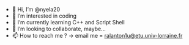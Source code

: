 - 👋 Hi, I’m @nyela20
- 👀 I’m interested in coding
- 🌱 I’m currently learning C++ and Script Shell
- 💞️ I’m looking to collaborate, maybe...
- 📫 How to reach me ? -> email me = ralanton1u@etu.univ-lorraine.fr

<!---
nyela20/nyela20 is a ✨ special ✨ repository because its `README.md` (this file) appears on your GitHub profile.
You can click the Preview link to take a look at your changes.
--->
